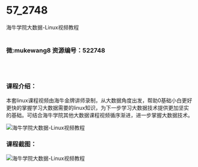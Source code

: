 # 57_2748
海牛学院大数据-Linux视频教程
<br/></br>
<h3>微:mukewang8 资源编号：522748</h3>
<br/></br>
<h3>课程介绍：</h3>
<p>本套linux课程视频由海牛金牌讲师录制，从大数据角度出发，帮助0基础小白更好更快的掌握学习大数据需要的linux知识，为下一步学习大数据技术提供更加坚实的基础。可结合海牛学院其他大数据课程视频循序渐进，进一步掌握大数据技术。</p>
<p><img src="https://www.ko996.com/wp-content/uploads/img/2018/06/2-8.png" alt="海牛学院大数据-Linux视频教程"></p>
<div class="info-desc">
<h3>课程截图：</h3>
<p><img src="https://www.ko996.com/wp-content/uploads/img/2018/06/3-8.png" alt="海牛学院大数据-Linux视频教程"></p>


			
</div>
